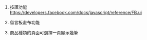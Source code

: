 1. 按讚功能
https://developers.facebook.com/docs/javascript/reference/FB.ui

1. 留言板畫布功能

1. 商品種類的頁面可選擇一頁顯示幾筆
